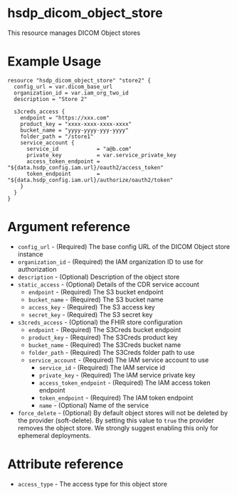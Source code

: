 # hsdp_dicom_object_store
This resource manages DICOM Object stores

# Example Usage

```hcl
resource "hsdp_dicom_object_store" "store2" {
  config_url = var.dicom_base_url
  organization_id = var.iam_org_two_id
  description = "Store 2"
  
  s3creds_access {
    endpoint = "https://xxx.com"
    product_key = "xxxx-xxxx-xxxx-xxxx"
    bucket_name = "yyyy-yyyy-yyy-yyyy"
    folder_path = "/store1"
    service_account {
      service_id            = "a@b.com"
      private_key           = var.service_private_key
      access_token_endpoint = "${data.hsdp_config.iam.url}/oauth2/access_token"
      token_endpoint        = "${data.hsdp_config.iam.url}/authorize/oauth2/token"
    }
  }
}
```

# Argument reference

* `config_url` - (Required) The base config URL of the DICOM Object store instance
* `organization_id` - (Required) the IAM organization ID to use for authorization
* `description` - (Optional) Description of the object store
* `static_access` - (Optional) Details of the CDR service account
    * `endpoint` - (Required) The S3 bucket endpoint
    * `bucket_name` - (Required) The S3 bucket name
    * `access_key` - (Required) The S3 access key
    * `secret_key` - (Required) The S3 secret key
* `s3creds_access` - (Optional) the FHIR store configuration
    * `endpoint` - (Required) The S3Creds bucket endpoint
    * `product_key` - (Required) The S3Creds product key  
    * `bucket_name` - (Required) The S3Creds bucket name
    * `folder_path` - (Required) The S3Creds folder path to use
    * `service_account` - (Required) The IAM service account to use
      * `service_id` - (Required) The IAM service id
      * `private_key` - (Required) The IAM service private key
      * `access_token_endpoint` - (Required) The IAM access token endpoint
      * `token_endpoint` - (Required) The IAM token endpoint
      * `name` - (Optional) Name of the service
* `force_delete` - (Optional) By default object stores will not be deleted by the provider (soft-delete). 
   By setting this value to `true` the provider removes the object store. We strongly suggest enabling this only for ephemeral deployments.
  

# Attribute reference
* `access_type` - The access type for this object store


